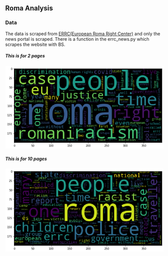 ## Roma Analysis

### Data
The data is scraped from <a href = "http://www.errc.org/"> ERRC(European Roma Right Center)</a> and only the news portal is scraped. There is a function in the errc_news.py which scrapes the website with BS.

<h5> This is for 2 pages </h5>
<img src = "index.png"> </img>

<h5> This is for 10 pages </h5>
<img src = "MORE.png"> </img>

